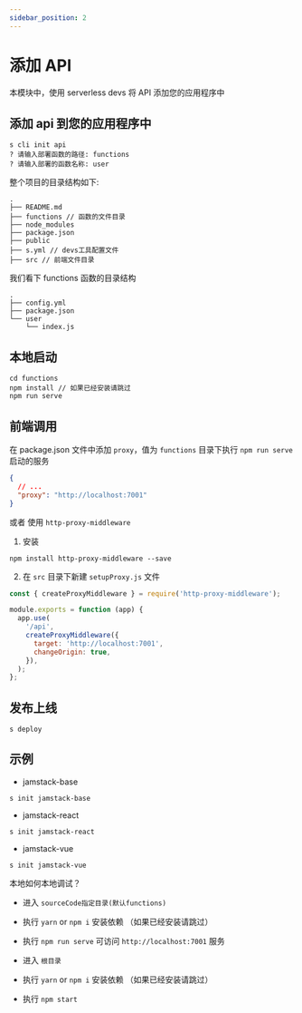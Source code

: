 ```yaml
---
sidebar_position: 2
---
```


# 添加 API

本模块中，使用 serverless devs 将 API 添加您的应用程序中

## 添加 api 到您的应用程序中

```
s cli init api
? 请输入部署函数的路径: functions
? 请输入部署的函数名称: user
```

整个项目的目录结构如下:

```
.
├── README.md
├── functions // 函数的文件目录
├── node_modules
├── package.json
├── public
├── s.yml // devs工具配置文件
├── src // 前端文件目录
```

我们看下 functions 函数的目录结构

```
.
├── config.yml
├── package.json
└── user
    └── index.js
```

## 本地启动

```
cd functions
npm install // 如果已经安装请跳过
npm run serve
```

## 前端调用

在 package.json 文件中添加 `proxy`，值为 `functions` 目录下执行 `npm run serve` 启动的服务

```json
{
  // ...
  "proxy": "http://localhost:7001"
}
```

或者 使用 `http-proxy-middleware`

1. 安装

```base npm2yarn
npm install http-proxy-middleware --save
```

2. 在 `src` 目录下新建 `setupProxy.js` 文件

```js
const { createProxyMiddleware } = require('http-proxy-middleware');

module.exports = function (app) {
  app.use(
    '/api',
    createProxyMiddleware({
      target: 'http://localhost:7001',
      changeOrigin: true,
    }),
  );
};
```

## 发布上线

```
s deploy
```

## 示例

- jamstack-base

```
s init jamstack-base
```

- jamstack-react

```
s init jamstack-react
```

- jamstack-vue

```
s init jamstack-vue
```

本地如何本地调试？

- 进入 `sourceCode指定目录(默认functions)`
- 执行 `yarn` or `npm i` 安装依赖 （如果已经安装请跳过）
- 执行 `npm run serve` 可访问 `http://localhost:7001` 服务

- 进入 `根目录`
- 执行 `yarn` or `npm i` 安装依赖 （如果已经安装请跳过）
- 执行 `npm start`
